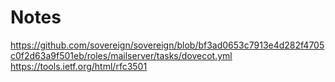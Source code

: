 # Notes

https://github.com/sovereign/sovereign/blob/bf3ad0653c7913e4d282f4705c0f2d63a9f501eb/roles/mailserver/tasks/dovecot.yml
https://tools.ietf.org/html/rfc3501
